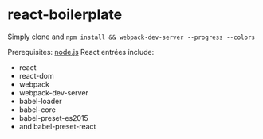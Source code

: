 # react-boilerplate
Simply clone and `npm install && webpack-dev-server --progress --colors`

Prerequisites: [node.js](https://nodejs.org/en/)
React entrées include:
- react
- react-dom
- webpack
- webpack-dev-server
- babel-loader
- babel-core
- babel-preset-es2015
- and babel-preset-react
